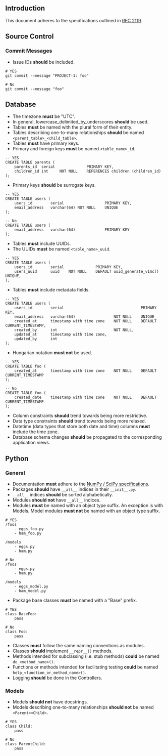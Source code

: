 Introduction
------------
This document adheres to the specifications outlined in [RFC 2119](https://www.ietf.org/rfc/rfc2119.txt).

Source Control
--------------
### Commit Messages
- Issue IDs **should** be included.
```
# YES
git commit --message "PROJECT-1: foo"

# No
git commit --message "foo"
```

Database
--------
- The timezone **must** be "UTC".
- In general, lowercase_delimited_by_underscores **should** be used.
- Tables **must** be named with the plural form of their entity.
- Tables describing one-to-many relationships **should** be named `<parent_table>_<child_table>`.
- Tables **must** have primary keys.
- Primary and foreign keys **must** be named `<table_name>_id`.
```
-- YES
CREATE TABLE parents (
    parents_id  serial              PRIMARY KEY,
    children_id int     NOT NULL    REFERENCES children (children_id)
);
```
- Primary keys **should** be surrogate keys.
```
-- YES
CREATE TABLE users (
    users_id        serial                  PRIMARY KEY,
    email_address   varchar(64) NOT NULL    UNIQUE
);

-- No
CREATE TABLE users (
    email_address   varchar(64)             PRIMARY KEY
);
```
- Tables **must** include UUIDs.
- The UUIDs **must** be named `<table_name>_uuid`.
```
-- YES
CREATE TABLE users (
    users_id        serial              PRIMARY KEY,
    users_uuid      uuid    NOT NULL    DEFAULT uuid_generate_v1mc()    UNIQUE,
);
```
- Tables **must** include metadata fields.
```
-- YES
CREATE TABLE users (
    users_id        serial                                  PRIMARY KEY,
    email_address   varchar(64)                 NOT NULL    UNIQUE
    created_at      timestamp with time zone    NOT NULL    DEFAULT CURRENT_TIMESTAMP,
    created_by      int                         NOT NULL,
    updated_at      timestamp with time zone,
    updated_by      int
);
```
- Hungarian notation **must not** be used.
```
-- YES
CREATE TABLE foo (
    created_at      timestamp with time zone    NOT NULL    DEFAULT CURRENT_TIMESTAMP
);

-- No
CREATE TABLE foo (
    created_date    timestamp with time zone    NOT NULL    DEFAULT CURRENT_TIMESTAMP
);
```
- Column constraints **should** trend towards being more restrictive.
- Data type constraints **should** trend towards being more relaxed.
- Datetime (data types that store both date and time) columns **must** include the time zone.
- Database schema changes **should** be propagated to the corresponding application views.

Python
------
### General
- Documentation **must** adhere to the [NumPy / SciPy specifications](https://github.com/numpy/numpy/blob/master/doc/HOWTO_DOCUMENT.rst.txt).
- Packages **should** have `__all__` indices in their `__init__.py`.
- `__all__` indices **should** be sorted alphabetically.
- Modules **should not** have `__all__` indices.
- Modules **must** be named with an object type suffix. An exception is with Models. Model modules **must not** be named with an object type suffix.
```
# YES
/foos
    - eggs_foo.py
    - ham_foo.py

/models
    - eggs.py
    - ham.py

# No
/foos
    - eggs.py
    - ham.py

/models
    - eggs_model.py
    - ham_model.py
```
- Package base classes **must** be named with a "Base" prefix.
```
# YES
class BaseFoo:
    pass

# No
class Foo:
    pass
```
- Classes **must** follow the same naming conventions as modules.
- Classes **should** implement `__repr__()` methods.
- Methods intended for subclassing (i.e. stub methods) **could** be named `do_<method_name>()`.
- Functions or methods intended for facilitating testing **could** be named `help_<function_or_method_name>()`.
- Logging **should** be done in the Controllers.

### Models
- Models **should not** have docstrings.
- Models describing one-to-many relationships **should not** be named `<Parent><Child>`.
```
# YES
class Child:
    pass

# No
class ParentChild:
    pass
```